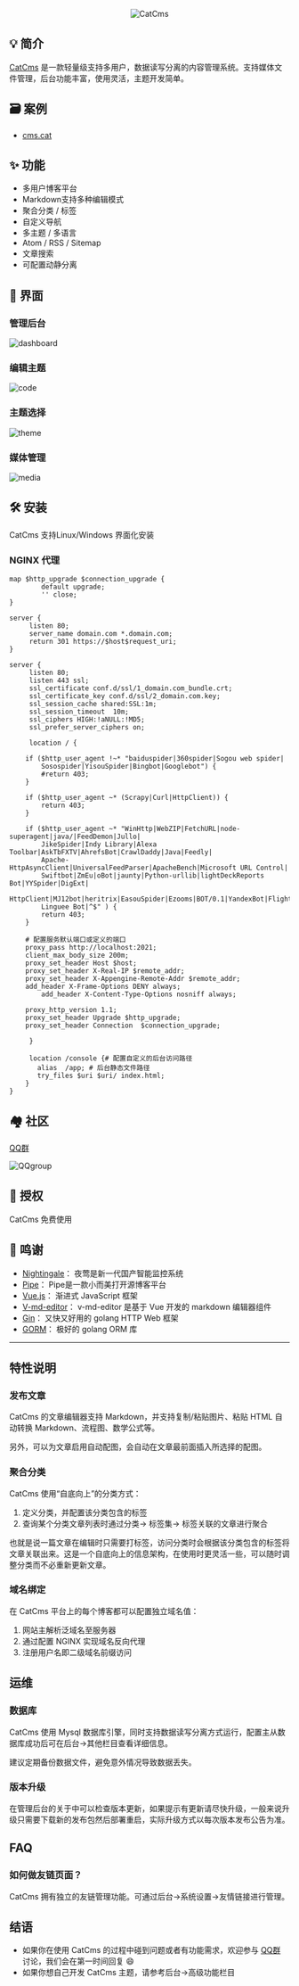 <p align = "center">
<img alt="CatCms" src="https://user-images.githubusercontent.com/95879856/147455181-fc28af03-6ae2-440e-b28f-d59717e64677.png">
</p>

## 💡 简介

[CatCms](https://github.com/doulamon/cms.cat) 是一款轻量级支持多用户，数据读写分离的内容管理系统。支持媒体文件管理，后台功能丰富，使用灵活，主题开发简单。

## 🗃 案例

* [cms.cat](https://cms.cat)

## ✨ 功能

* 多用户博客平台
* Markdown支持多种编辑模式
* 聚合分类 / 标签
* 自定义导航
* 多主题 / 多语言
* Atom / RSS / Sitemap
* 文章搜索
* 可配置动静分离

## 🎨 界面

### 管理后台

![dashboard](https://user-images.githubusercontent.com/95879856/175338449-11f30d95-c96b-457f-b644-4705eba103f2.png)

### 编辑主题

![code](https://user-images.githubusercontent.com/95879856/175338504-52eebbcf-59f9-4b92-988f-926e52989e2c.png)

### 主题选择

![theme](https://user-images.githubusercontent.com/95879856/175338557-9610cb85-96f9-451e-809b-9f3c60307119.png)

### 媒体管理

![media](https://user-images.githubusercontent.com/95879856/175338645-5485d453-d853-4dd8-9221-12401a4f62a0.png)

## 🛠️ 安装

CatCms 支持Linux/Windows 界面化安装

### NGINX 代理

```nginx
map $http_upgrade $connection_upgrade {
        default upgrade;
        '' close;
}

server {
     listen 80;
     server_name domain.com *.domain.com;
     return 301 https://$host$request_uri;
}

server {
     listen 80;
     listen 443 ssl;
     ssl_certificate conf.d/ssl/1_domain.com_bundle.crt;
     ssl_certificate_key conf.d/ssl/2_domain.com.key;
     ssl_session_cache shared:SSL:1m;
     ssl_session_timeout  10m;
     ssl_ciphers HIGH:!aNULL:!MD5;
     ssl_prefer_server_ciphers on;
 
     location / {
     
	if ($http_user_agent !~* "baiduspider|360spider|Sogou web spider|
		Sosospider|YisouSpider|Bingbot|Googlebot") {
		#return 403;
	}
	
	if ($http_user_agent ~* (Scrapy|Curl|HttpClient)) {
		return 403;
	}

	if ($http_user_agent ~* "WinHttp|WebZIP|FetchURL|node-superagent|java/|FeedDemon|Jullo|
		JikeSpider|Indy Library|Alexa Toolbar|AskTbFXTV|AhrefsBot|CrawlDaddy|Java|Feedly|
		Apache-HttpAsyncClient|UniversalFeedParser|ApacheBench|Microsoft URL Control|
		Swiftbot|ZmEu|oBot|jaunty|Python-urllib|lightDeckReports Bot|YYSpider|DigExt|
		HttpClient|MJ12bot|heritrix|EasouSpider|Ezooms|BOT/0.1|YandexBot|FlightDeckReports|
		Linguee Bot|^$" ) {
		return 403;
	}
	
	# 配置服务默认端口或定义的端口
	proxy_pass http://localhost:2021;
	client_max_body_size 200m;
	proxy_set_header Host $host;
	proxy_set_header X-Real-IP $remote_addr;
	proxy_set_header X-Appengine-Remote-Addr $remote_addr;
	add_header X-Frame-Options DENY always;
        add_header X-Content-Type-Options nosniff always;

	proxy_http_version 1.1;
	proxy_set_header Upgrade $http_upgrade;
	proxy_set_header Connection  $connection_upgrade;
	
     }
     
     location /console {# 配置自定义的后台访问路径
	   alias  /app; # 后台静态文件路径
	   try_files $uri $uri/ index.html;
    }
}
```

## 🏘️ 社区

[QQ群](https://qm.qq.com/cgi-bin/qm/qr?k=JxlOD5x4fr2nwXNLQ973FSmMemzmR35F&jump_from=webapi)

![QQgroup](https://user-images.githubusercontent.com/95879856/147330280-d57627e7-fb3d-4b42-bf44-b20ae771c936.JPG)

## 📄 授权

CatCms 免费使用

## 🙏 鸣谢
* [Nightingale](https://github.com/didi/nightingale)： 夜莺是新一代国产智能监控系统
* [Pipe](https://github.com/88250/pipe)： Pipe是一款小而美打开源博客平台
* [Vue.js](https://github.com/vuejs/vue)： 渐进式 JavaScript 框架
* [V-md-editor](https://github.com/code-farmer-i/vue-markdown-editor)： v-md-editor 是基于 Vue 开发的 markdown 编辑器组件
* [Gin](https://github.com/gin-gonic/gin)： 又快又好用的 golang HTTP Web 框架
* [GORM](https://github.com/jinzhu/gorm)： 极好的 golang ORM 库

---

## 特性说明

### 发布文章

CatCms 的文章编辑器支持 Markdown，并支持复制/粘贴图片、粘贴 HTML 自动转换 Markdown、流程图、数学公式等。

另外，可以为文章启用自动配图，会自动在文章最前面插入所选择的配图。

### 聚合分类

CatCms 使用“自底向上”的分类方式：

1. 定义分类，并配置该分类包含的标签
2. 查询某个分类文章列表时通过分类-> 标签集-> 标签关联的文章进行聚合

也就是说一篇文章在编辑时只需要打标签，访问分类时会根据该分类包含的标签将文章关联出来。这是一个自底向上的信息架构，在使用时更灵活一些，可以随时调整分类而不必重新更新文章。

### 域名绑定

在 CatCms 平台上的每个博客都可以配置独立域名值：

1. 网站主解析泛域名至服务器
2. 通过配置 NGINX 实现域名反向代理
3. 注册用户名即二级域名前缀访问

## 运维

### 数据库

CatCms 使用 Mysql 数据库引擎，同时支持数据读写分离方式运行，配置主从数据库成功后可在后台->其他栏目查看详细信息。

建议定期备份数据文件，避免意外情况导致数据丢失。

### 版本升级

在管理后台的关于中可以检查版本更新，如果提示有更新请尽快升级，一般来说升级只需要下载新的发布包然后部署重启，实际升级方式以每次版本发布公告为准。

## FAQ

### 如何做友链页面？

CatCms 拥有独立的友链管理功能。可通过后台->系统设置->友情链接进行管理。

## 结语

* 如果你在使用 CatCms
  的过程中碰到问题或者有功能需求，欢迎参与 [QQ群](https://qm.qq.com/cgi-bin/qm/qr?k=JxlOD5x4fr2nwXNLQ973FSmMemzmR35F&jump_from=webapi)
  讨论，我们会在第一时间回复 😄
* 如果你想自己开发 CatCms 主题，请参考后台->高级功能栏目

